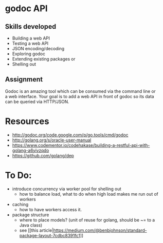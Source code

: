 # godoc API

## Skills developed

* Building a web API
* Testing a web API
* JSON encoding/decoding
* Exploring godoc
* Extending existing packages or
* Shelling out

## Assignment

Godoc is an amazing tool which can be consumed via the command line or
a web interface. Your goal is to add a web API in front of godoc so its data can be
queried via HTTP/JSON.


# Resources

* http://godoc.org/code.google.com/p/go.tools/cmd/godoc
* http://golang.org/s/oracle-user-manual
* https://www.codementor.io/codehakase/building-a-restful-api-with-golang-a6yivzqdo
* https://github.com/golang/dep

# To Do:
* introduce concurrency via worker pool for shelling out
  * how to balance load, what to do when high load makes me run out of workers
* caching
  * how to have workers access it.
* package structure
  * where to place models? (unit of reuse for golang, should be ~= to a Java class)
  * see [[this article|https://medium.com/@benbjohnson/standard-package-layout-7cdbc8391fc1]]


